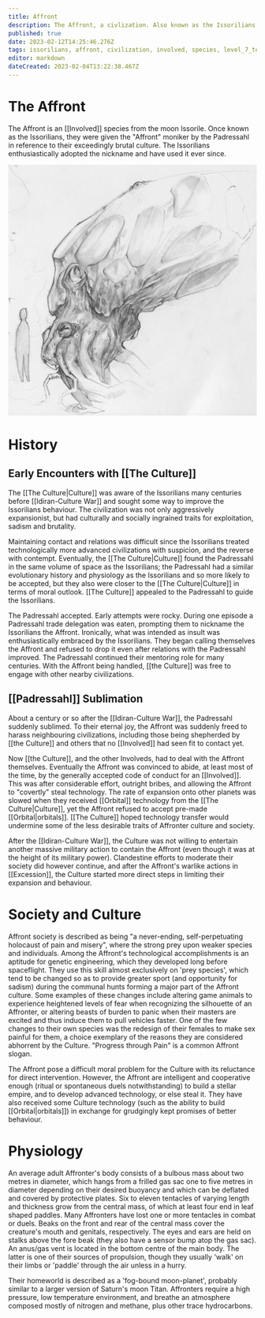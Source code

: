 ```yaml
---
title: Affront
description: The Affront, a civlization. Also known as the Issorilians
published: true
date: 2023-02-12T14:25:46.276Z
tags: issorilians, affront, civilization, involved, species, level_7_tech
editor: markdown
dateCreated: 2023-02-04T13:22:38.467Z
---
```


# The Affront
The Affront is an [[Involved]] species from the moon Issorile. Once known as the Issorilians, they were given the "Affront" moniker by the Padressahl in reference to their exceedingly brutal culture. The Issorilians enthusiastically adopted the nickname and have used it ever since. 

![affront_by_velbette_d21xzsk-fullview.jpg](/affront_by_velbette_d21xzsk-fullview.jpg)

# History
## Early Encounters with [[The Culture]]
The [[The Culture|Culture]] was aware of the Issorilians many centuries before [[Idiran-Culture War]] and sought some way to improve the Issorilians behaviour. The civilization was not only aggressively expansionist, but had culturally and socially ingrained traits for exploitation, sadism and brutality.

Maintaining contact and relations was difficult since the Issorilians treated technologically more advanced civilizations with suspicion, and the reverse with contempt. Eventually, the [[The Culture|Culture]] found the Padressahl in the same volume of space as the Issorilians; the Padressahl had a similar evolutionary history and physiology as the Issorilians and so more likely to be accepted, but they also were closer to the [[The Culture|Culture]] in terms of moral outlook. [[The Culture]] appealed to the Padressahl to guide the Issorilians.

The Padressahl accepted. Early attempts were rocky. During one episode a Padressahl trade delegation was eaten, prompting them to nickname the Issorilians the Affront. Ironically, what was intended as insult was enthusiastically embraced by the Issorilians. They began calling themselves the Affront and refused to drop it even after relations with the Padressahl improved. The Padressahl continued their mentoring role for many centuries. With the Affront being handled, [[the Culture]] was free to engage with other nearby civilizations.

## [[Padressahl]] Sublimation
About a century or so after the [[Idiran-Culture War]], the Padressahl suddenly sublimed. To their eternal joy, the Affront was suddenly freed to harass neighbouring civilizations, including those being shepherded by [[the Culture]] and others that no [[Involved]] had seen fit to contact yet.

Now [[the Culture]], and the other Involveds, had to deal with the Affront themselves. Eventually the Affront was convinced to abide, at least most of the time, by the generally accepted code of conduct for an [[Involved]]. This was after considerable effort, outright bribes, and allowing the Affront to "covertly" steal technology. The rate of expansion onto other planets was slowed when they received [[Orbital]] technology from the [[The Culture|Culture]], yet the Affront refused to accept pre-made [[Orbital|orbitals]]. [[The Culture]] hoped technology transfer would undermine some of the less desirable traits of Affronter culture and society.

After the [[Idiran-Culture War]], the Culture was not willing to entertain another massive military action to contain the Affront (even though it was at the height of its military power). Clandestine efforts to moderate their society did however continue, and after the Affront's warlike actions in [[Excession]], the Culture started more direct steps in limiting their expansion and behaviour. 


# Society and Culture
Affront society is described as being "a never-ending, self-perpetuating holocaust of pain and misery", where the strong prey upon weaker species and individuals. Among the Affront's technological accomplishments is an aptitude for genetic engineering, which they developed long before spaceflight. They use this skill almost exclusively on 'prey species', which tend to be changed so as to provide greater sport (and opportunity for sadism) during the communal hunts forming a major part of the Affront culture. Some examples of these changes include altering game animals to experience heightened levels of fear when recognizing the silhouette of an Affronter, or altering beasts of burden to panic when their masters are excited and thus induce them to pull vehicles faster. One of the few changes to their own species was the redesign of their females to make sex painful for them, a choice exemplary of the reasons they are considered abhorrent by the Culture. "Progress through Pain" is a common Affront slogan.

The Affront pose a difficult moral problem for the Culture with its reluctance for direct intervention. However, the Affront are intelligent and cooperative enough (ritual or spontaneous duels notwithstanding) to build a stellar empire, and to develop advanced technology, or else steal it. They have also received some Culture technology (such as the ability to build [[Orbital|orbitals]]) in exchange for grudgingly kept promises of better behaviour. 


# Physiology
An average adult Affronter's body consists of a bulbous mass about two metres in diameter, which hangs from a frilled gas sac one to five metres in diameter depending on their desired buoyancy and which can be deflated and covered by protective plates. Six to eleven tentacles of varying length and thickness grow from the central mass, of which at least four end in leaf shaped paddles. Many Affronters have lost one or more tentacles in combat or duels. Beaks on the front and rear of the central mass cover the creature's mouth and genitals, respectively. The eyes and ears are held on stalks above the fore beak (they also have a sensor bump atop the gas sac). An anus/gas vent is located in the bottom centre of the main body. The latter is one of their sources of propulsion, though they usually 'walk' on their limbs or 'paddle' through the air unless in a hurry.

Their homeworld is described as a 'fog-bound moon-planet', probably similar to a larger version of Saturn's moon Titan. Affronters require a high pressure, low temperature environment, and breathe an atmosphere composed mostly of nitrogen and methane, plus other trace hydrocarbons.